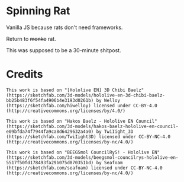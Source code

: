 # Spinning Rat

Vanilla JS because rats don't need frameworks.

Return to ~~monke~~ rat.

This was supposed to be a 30-minute shitpost.

# Credits

```
This work is based on "[Hololive EN] 3D Chibi Baelz" (https://sketchfab.com/3d-models/hololive-en-3d-chibi-baelz-bb25b483f6f54fa4906b4e3193d0261b) by Welloy (https://sketchfab.com/hiwelloy) licensed under CC-BY-4.0 (http://creativecommons.org/licenses/by/4.0/)
```

```
This work is based on "Hakos Baelz - Hololive EN Council" (https://sketchfab.com/3d-models/hakos-baelz-hololive-en-council-e09bfda74f7944fa9ca8d6429632a4a0) by TwiIight_3D (https://sketchfab.com/TwiIight3D) licensed under CC-BY-NC-4.0 (http://creativecommons.org/licenses/by-nc/4.0/)
```

```
This work is based on "BEEGSmol CouncilRyS! - Hololive EN" (https://sketchfab.com/3d-models/beegsmol-councilrys-hololive-en-5517f50fd178493fa29b075d870351bd) by Seafoam (https://sketchfab.com/seafoam) licensed under CC-BY-NC-4.0 (http://creativecommons.org/licenses/by-nc/4.0/)
```

